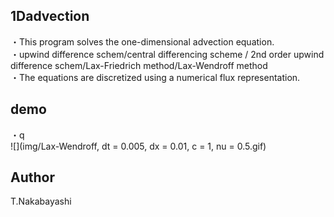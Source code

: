 ## 1Dadvection

・This program solves the one-dimensional advection equation.  
・upwind difference schem/central differencing scheme / 2nd order upwind difference schem/Lax-Friedrich method/Lax-Wendroff method  
・The equations are discretized using a numerical flux representation.

## demo
・q  
![](img/Lax-Wendroff, dt = 0.005, dx = 0.01, c = 1, nu = 0.5.gif)  

## Author
T.Nakabayashi

